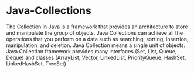 # Java-Collections
The Collection in Java is a framework that provides an architecture to store and manipulate the group of objects.  Java Collections can achieve all the operations that you perform on a data such as searching, sorting, insertion, manipulation, and deletion.  Java Collection means a single unit of objects. Java Collection framework provides many interfaces (Set, List, Queue, Deque) and classes (ArrayList, Vector, LinkedList, PriorityQueue, HashSet, LinkedHashSet, TreeSet).
